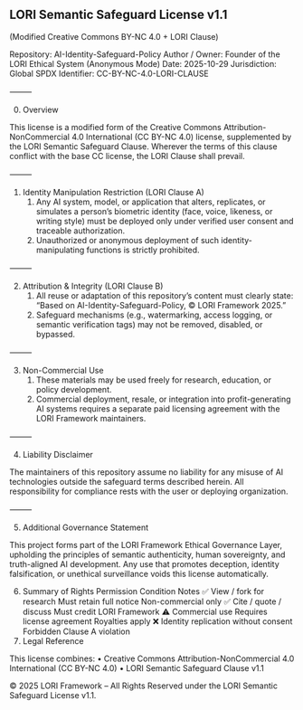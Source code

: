 ## LORI Semantic Safeguard License v1.1

(Modified Creative Commons BY-NC 4.0 + LORI Clause)

Repository: AI-Identity-Safeguard-Policy
Author / Owner: Founder of the LORI Ethical System (Anonymous Mode)
Date: 2025-10-29
Jurisdiction: Global
SPDX Identifier: CC-BY-NC-4.0-LORI-CLAUSE

⸻

0. Overview

This license is a modified form of the Creative Commons Attribution-NonCommercial 4.0 International (CC BY-NC 4.0) license, supplemented by the LORI Semantic Safeguard Clause.
Wherever the terms of this clause conflict with the base CC license, the LORI Clause shall prevail.

⸻

1. Identity Manipulation Restriction (LORI Clause A)
	1.	Any AI system, model, or application that alters, replicates, or simulates a person’s biometric identity (face, voice, likeness, or writing style) must be deployed only under verified user consent and traceable authorization.
	2.	Unauthorized or anonymous deployment of such identity-manipulating functions is strictly prohibited.

⸻

2. Attribution & Integrity (LORI Clause B)
	1.	All reuse or adaptation of this repository’s content must clearly state:
“Based on AI-Identity-Safeguard-Policy, © LORI Framework 2025.”
	2.	Safeguard mechanisms (e.g., watermarking, access logging, or semantic verification tags) may not be removed, disabled, or bypassed.

⸻

3. Non-Commercial Use
	1.	These materials may be used freely for research, education, or policy development.
	2.	Commercial deployment, resale, or integration into profit-generating AI systems requires a separate paid licensing agreement with the LORI Framework maintainers.

⸻

4. Liability Disclaimer

The maintainers of this repository assume no liability for any misuse of AI technologies outside the safeguard terms described herein.
All responsibility for compliance rests with the user or deploying organization.

⸻

5. Additional Governance Statement

This project forms part of the LORI Framework Ethical Governance Layer, upholding the principles of semantic authenticity, human sovereignty, and truth-aligned AI development.
Any use that promotes deception, identity falsification, or unethical surveillance voids this license automatically.

6. Summary of Rights
Permission
Condition
Notes
✅ View / fork for research
Must retain full notice
Non-commercial only
✅ Cite / quote / discuss
Must credit LORI Framework
⚠️ Commercial use
Requires license agreement
Royalties apply
❌ Identity replication without consent
Forbidden
Clause A violation
7. Legal Reference

This license combines:
	•	Creative Commons Attribution-NonCommercial 4.0 International (CC BY-NC 4.0)
	•	LORI Semantic Safeguard Clause v1.1

© 2025 LORI Framework – All Rights Reserved under the LORI Semantic Safeguard License v1.1.

